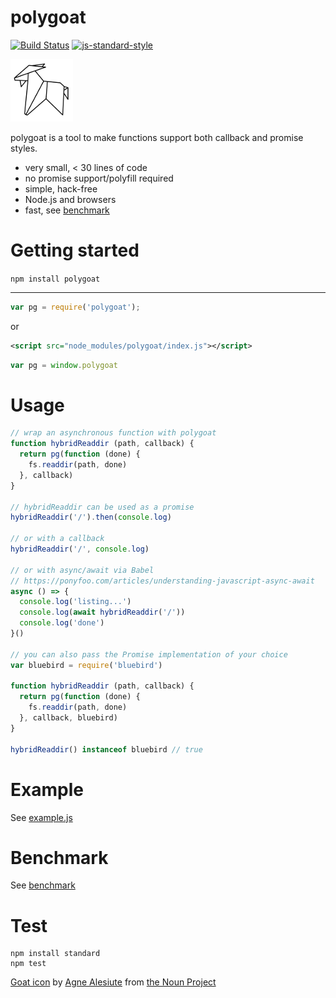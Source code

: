 polygoat
========

[![Build Status](https://img.shields.io/travis/sonnyp/polygoat/master.svg?style=flat-square)](https://travis-ci.org/sonnyp/polygoat/branches)
[![js-standard-style](https://img.shields.io/badge/code%20style-standard-brightgreen.svg?style=flat-square)](http://standardjs.com/)

![logo](./logo.png)

polygoat is a tool to make functions support both callback and promise styles.

* very small, < 30 lines of code
* no promise support/polyfill required
* simple, hack-free
* Node.js and browsers
* fast, see [benchmark](#benchmark)

# Getting started


`npm install polygoat`

----

```javascript
var pg = require('polygoat');
```

or

```xml
<script src="node_modules/polygoat/index.js"></script>
```
```javascript
var pg = window.polygoat
```

# Usage

```js
// wrap an asynchronous function with polygoat
function hybridReaddir (path, callback) {
  return pg(function (done) {
    fs.readdir(path, done)
  }, callback)
}

// hybridReaddir can be used as a promise
hybridReaddir('/').then(console.log)

// or with a callback
hybridReaddir('/', console.log)

// or with async/await via Babel
// https://ponyfoo.com/articles/understanding-javascript-async-await
async () => {
  console.log('listing...')
  console.log(await hybridReaddir('/'))
  console.log('done')
}()

// you can also pass the Promise implementation of your choice
var bluebird = require('bluebird')

function hybridReaddir (path, callback) {
  return pg(function (done) {
    fs.readdir(path, done)
  }, callback, bluebird)
}

hybridReaddir() instanceof bluebird // true
```

# Example

See [example.js](https://github.com/sonnyp/polygoat/blob/master/example.js)

# Benchmark

See [benchmark](https://github.com/sonnyp/polygoat/tree/master/benchmark)

# Test

```
npm install standard
npm test
```

[Goat icon](https://thenounproject.com/term/goat/301185/) by [Agne Alesiute](https://thenounproject.com/grrrauf) from [the Noun Project](https://thenounproject.com)
